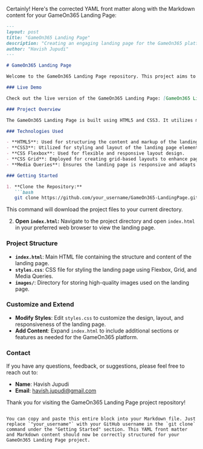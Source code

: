 Certainly! Here's the corrected YAML front matter along with the Markdown content for your GameOn365 Landing Page:

```markdown
---
layout: post
title: "GameOn365 Landing Page"
description: "Creating an engaging landing page for the GameOn365 platform."
author: "Havish Jupudi"
---

# GameOn365 Landing Page

Welcome to the GameOn365 Landing Page repository. This project aims to create an engaging and informative landing page for the GameOn365 platform, dedicated to providing gamers with the latest news, reviews, and community features.

### Live Demo

Check out the live version of the GameOn365 Landing Page: [GameOn365 Live Site](https://havishjupudi.github.io/GameOn365-LandingPage-Dev/)

### Project Overview

The GameOn365 Landing Page is built using HTML5 and CSS3. It utilizes modern web technologies to ensure a visually appealing and responsive design.

### Technologies Used

- **HTML5**: Used for structuring the content and markup of the landing page.
- **CSS3**: Utilized for styling and layout of the landing page elements.
- **CSS Flexbox**: Used for flexible and responsive layout design.
- **CSS Grid**: Employed for creating grid-based layouts to enhance page organization.
- **Media Queries**: Ensures the landing page is responsive and adapts seamlessly to various screen sizes and devices.

### Getting Started

1. **Clone the Repository:**
   ```bash
   git clone https://github.com/your_username/GameOn365-LandingPage.git
   ```
   This command will download the project files to your current directory.

2. **Open `index.html`:**
   Navigate to the project directory and open `index.html` in your preferred web browser to view the landing page.

### Project Structure

- **`index.html`**: Main HTML file containing the structure and content of the landing page.
- **`styles.css`**: CSS file for styling the landing page using Flexbox, Grid, and Media Queries.
- **`images/`**: Directory for storing high-quality images used on the landing page.

### Customize and Extend

- **Modify Styles**: Edit `styles.css` to customize the design, layout, and responsiveness of the landing page.
- **Add Content**: Expand `index.html` to include additional sections or features as needed for the GameOn365 platform.

### Contact

If you have any questions, feedback, or suggestions, please feel free to reach out to:

- **Name**: Havish Jupudi
- **Email**: havish.jupudi@gmail.com

Thank you for visiting the GameOn365 Landing Page project repository!
```

You can copy and paste this entire block into your Markdown file. Just replace `"your_username"` with your GitHub username in the `git clone` command under the "Getting Started" section. This YAML front matter and Markdown content should now be correctly structured for your GameOn365 Landing Page project.
